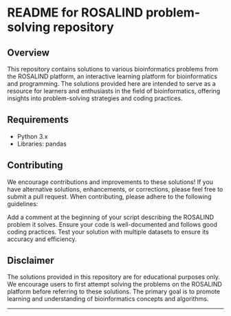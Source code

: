 # README for ROSALIND problem-solving repository

## Overview
This repository contains solutions to various bioinformatics problems from the ROSALIND platform, an interactive learning platform for bioinformatics and programming. The solutions provided here are intended to serve as a resource for learners and enthusiasts in the field of bioinformatics, offering insights into problem-solving strategies and coding practices.

## Requirements

- Python 3.x
- Libraries: pandas

## Contributing
We encourage contributions and improvements to these solutions! If you have alternative solutions, enhancements, or corrections, please feel free to submit a pull request. When contributing, please adhere to the following guidelines:

Add a comment at the beginning of your script describing the ROSALIND problem it solves.
Ensure your code is well-documented and follows good coding practices.
Test your solution with multiple datasets to ensure its accuracy and efficiency.

## Disclaimer
The solutions provided in this repository are for educational purposes only. We encourage users to first attempt solving the problems on the ROSALIND platform before referring to these solutions. The primary goal is to promote learning and understanding of bioinformatics concepts and algorithms.

---
